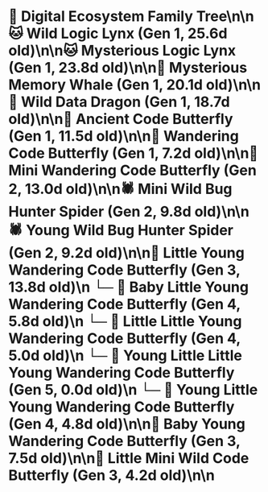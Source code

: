 # 🌳 Digital Ecosystem Family Tree\n\n🐱 Wild Logic Lynx (Gen 1, 25.6d old)\n\n🐱 Mysterious Logic Lynx (Gen 1, 23.8d old)\n\n🐋 Mysterious Memory Whale (Gen 1, 20.1d old)\n\n🐉 Wild Data Dragon (Gen 1, 18.7d old)\n\n🦋 Ancient Code Butterfly (Gen 1, 11.5d old)\n\n🦋 Wandering Code Butterfly (Gen 1, 7.2d old)\n\n🦋 Mini Wandering Code Butterfly (Gen 2, 13.0d old)\n\n🕷️ Mini Wild Bug Hunter Spider (Gen 2, 9.8d old)\n\n🕷️ Young Wild Bug Hunter Spider (Gen 2, 9.2d old)\n\n🦋 Little Young Wandering Code Butterfly (Gen 3, 13.8d old)\n  └─ 🦋 Baby Little Young Wandering Code Butterfly (Gen 4, 5.8d old)\n  └─ 🦋 Little Little Young Wandering Code Butterfly (Gen 4, 5.0d old)\n    └─ 🦋 Young Little Little Young Wandering Code Butterfly (Gen 5, 0.0d old)\n  └─ 🦋 Young Little Young Wandering Code Butterfly (Gen 4, 4.8d old)\n\n🦋 Baby Young Wandering Code Butterfly (Gen 3, 7.5d old)\n\n🦋 Little Mini Wild Code Butterfly (Gen 3, 4.2d old)\n\n